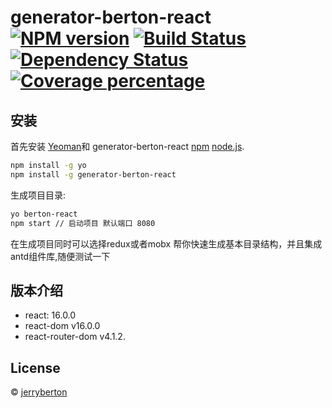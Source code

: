 # generator-berton-react [![NPM version][npm-image]][npm-url] [![Build Status][travis-image]][travis-url] [![Dependency Status][daviddm-image]][daviddm-url] [![Coverage percentage][coveralls-image]][coveralls-url]
> 

## 安装

首先安装 [Yeoman](http://yeoman.io)和 generator-berton-react [npm](https://www.npmjs.com/)  [node.js](https://nodejs.org/).

```bash
npm install -g yo
npm install -g generator-berton-react
```

生成项目目录:

```bash
yo berton-react
npm start // 启动项目 默认端口 8080
```
在生成项目同时可以选择redux或者mobx 帮你快速生成基本目录结构，并且集成antd组件库,随便测试一下
## 版本介绍

 * react: 16.0.0
 * react-dom v16.0.0
 * react-router-dom v4.1.2.

## License

 © [jerryberton]()


[npm-image]: https://badge.fury.io/js/generator-test.svg
[npm-url]: https://npmjs.org/package/generator-test
[travis-image]: https://travis-ci.org/JerryBerton/generator-test.svg?branch=master
[travis-url]: https://travis-ci.org/JerryBerton/generator-test
[daviddm-image]: https://david-dm.org/JerryBerton/generator-test.svg?theme=shields.io
[daviddm-url]: https://david-dm.org/JerryBerton/generator-test
[coveralls-image]: https://coveralls.io/repos/JerryBerton/generator-test/badge.svg
[coveralls-url]: https://coveralls.io/r/JerryBerton/generator-test
